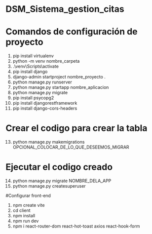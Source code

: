 # DSM_Sistema_gestion_citas
# Comandos de configuración de proyecto
1. pip install virtualenv
2. python -m venv nombre_carpeta
3. .\venv\Scripts\activate
4.  pip install django
5.  django-admin startproject nombre_proyecto .
6.  python manage.py runserver
7.  python manage.py startapp nombre_aplicacion
8.  python manage.py migrate
9.  pip install psycopg2
10.  pip install djangorestframework
11.  pip install django-cors-headers
  # Crear el codigo para crear la tabla
13.  python manage.py makemigrations OPCIONAL_COLOCAR_DE_LO_QUE_DESEEMOS_MIGRAR
 # Ejecutar el codigo creado
14. python manage.py migrate NOMBRE_DELA_APP
15. python manage.py createsuperuser

#Configurar front-end
1. npm create vite
2. cd client
3. npm install
4. npm run dev
5. npm i react-router-dom react-hot-toast axios react-hook-form
